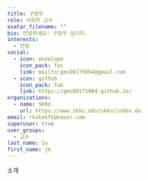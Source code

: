 ```yaml
---
title: 구정우
role: 사회학 교수
avatar_filename: ""
bio: 안녕하세요! 구정우 입니다.
interests:
  - 인권
social:
  - icon: envelope
    icon_pack: fas
    link: mailto:gms80175064@gmail.com
  - icon: github
    icon_pack: fab
    link: https://gms80175064.github.io/
organizations:
  - name: SKKU
    url: https://www.skku.edu/skku/index.do
email: rkskekfk@naver.com
superuser: true
user_groups:
  - 교수
last_name: Su
first_name: jm
---
```

소개
